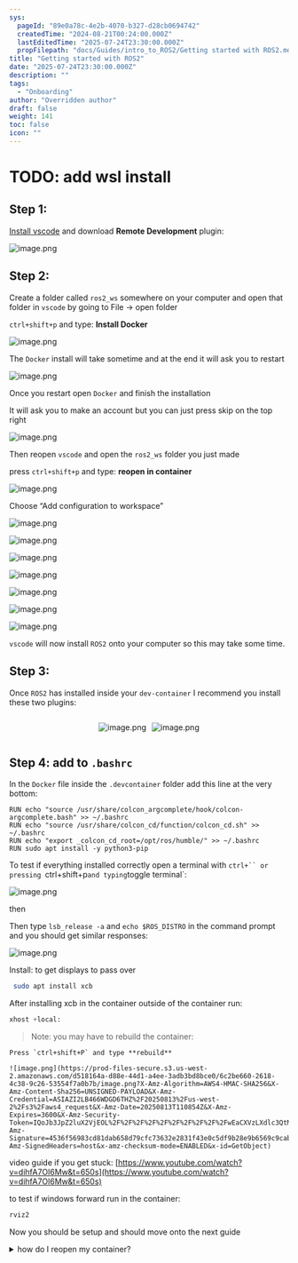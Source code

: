 ```yaml
---
sys:
  pageId: "89e0a78c-4e2b-4070-b327-d28cb0694742"
  createdTime: "2024-08-21T00:24:00.000Z"
  lastEditedTime: "2025-07-24T23:30:00.000Z"
  propFilepath: "docs/Guides/intro_to_ROS2/Getting started with ROS2.md"
title: "Getting started with ROS2"
date: "2025-07-24T23:30:00.000Z"
description: ""
tags:
  - "Onboarding"
author: "Overridden author"
draft: false
weight: 141
toc: false
icon: ""
---
```


# TODO: add wsl install

## Step 1:

[Install vscode](https://code.visualstudio.com/download) and download **Remote Development** plugin:

![image.png](https://prod-files-secure.s3.us-west-2.amazonaws.com/d518164a-d88e-44d1-a4ee-3adb3bd8bce0/efb52993-1881-4a40-b95e-6f020334f022/image.png?X-Amz-Algorithm=AWS4-HMAC-SHA256&X-Amz-Content-Sha256=UNSIGNED-PAYLOAD&X-Amz-Credential=ASIAZI2LB4666ELLCRII%2F20250813%2Fus-west-2%2Fs3%2Faws4_request&X-Amz-Date=20250813T110844Z&X-Amz-Expires=3600&X-Amz-Security-Token=IQoJb3JpZ2luX2VjEOL%2F%2F%2F%2F%2F%2F%2F%2F%2F%2FwEaCXVzLXdlc3QtMiJHMEUCIHjklF1rKDlaqL%2FdsYjVU4kydi0cI%2F%2FNT6FuS7My3mHyAiEAoVmVOGGdpQWmiwa2nd3KuMgus5usFDybK1fYTQTAENsq%2FwMIKxAAGgw2Mzc0MjMxODM4MDUiDDwbC1xtwHWwiH%2F0%2BircA7%2BYXEv4tI8vjCwJI73Pt3C%2FZvBmUpyzOCEdCnhG0p6Ku7R4fBw3Enm%2FGsyKkX5%2BbLbTfpNRYDLbLjauWqEJwUI%2BbH9DzIf3hkcLuRUoFYaGgguLmz%2B8THc5Y%2BMc6NE%2F9fwagjOBM7AQrth2N7g8VMnDgestwDA7ZyKu%2BeinVXTTLJZap4dX1aG4VlFUzoWUrvap6KJUOI8Jd9AO0o5spKyCIivQGD1xfnPIweGxdDO5szFr%2BRQsl5I3KlIFvoaGLMio%2FIw9OURBMqtdSBaw7JXzdo5JnqtJH%2F%2B74%2B8xTDqRKzn7FurDP0h%2BXGf%2BMcD%2F7EXkxDWhABnEI2AHJczfY0A3RPWGrqAI%2BWxeQtXZAXMNqsxr3pxuNbjs7ZIAbiLXuUm6Ud67hKizvf5TNM1azevf9Vqa8v7bVfuPIK3jvt4KtSqK0wFy10QKVpqvxhmjp2oRDCgCtM0p23gJfBDoN1kq45fE%2FXbO22jyGbGx%2FHsN1BZOeXMCIbBPjaGSjatS4yyi21qNDZMsesgJpzQ7hFDY2Kz1nGSmMPVng4mlnitGA8UIwssnopKdEXT7AkAJ7OgnwMXgdEZnF34ojTx%2FwQh3GZdYtTnNNL0ZCzYc4CL%2FngjwcVOm4uCCWpU%2BMMLG8cQGOqUBL1EV0CW%2BoUEMSr1l2L8M8%2FfI1x5uTpwJU5N3F94CUtXPvQh6nXzjkwlDngnBZm4AR%2F69yhfcW9O5BTeiwKb1jW%2FXiC5t%2BpbgarnxnwtBLtc20icQF6ro7dPBHLvE%2FX88FZA4nC3%2F5FDY%2B00AyzPZXLM9tqDVp5u8%2FrsatwULqy4R%2Ff9xJFJ9TPNCcpHQWccPZ0fAiF64LVneZyPXbfOXGLV63EPZ&X-Amz-Signature=b1a808c278fc96f1d74ba7643f935dd017cb92fa3e9213770a24c275297db96c&X-Amz-SignedHeaders=host&x-amz-checksum-mode=ENABLED&x-id=GetObject)

## Step 2:

Create a folder called `ros2_ws` somewhere on your computer and open that folder in `vscode` by going to File → open folder 

`ctrl+shift+p` and type: **Install Docker**

![image.png](https://prod-files-secure.s3.us-west-2.amazonaws.com/d518164a-d88e-44d1-a4ee-3adb3bd8bce0/2269dc0e-1cd5-47ff-bceb-c04ad9b2eab0/image.png?X-Amz-Algorithm=AWS4-HMAC-SHA256&X-Amz-Content-Sha256=UNSIGNED-PAYLOAD&X-Amz-Credential=ASIAZI2LB4666ELLCRII%2F20250813%2Fus-west-2%2Fs3%2Faws4_request&X-Amz-Date=20250813T110844Z&X-Amz-Expires=3600&X-Amz-Security-Token=IQoJb3JpZ2luX2VjEOL%2F%2F%2F%2F%2F%2F%2F%2F%2F%2FwEaCXVzLXdlc3QtMiJHMEUCIHjklF1rKDlaqL%2FdsYjVU4kydi0cI%2F%2FNT6FuS7My3mHyAiEAoVmVOGGdpQWmiwa2nd3KuMgus5usFDybK1fYTQTAENsq%2FwMIKxAAGgw2Mzc0MjMxODM4MDUiDDwbC1xtwHWwiH%2F0%2BircA7%2BYXEv4tI8vjCwJI73Pt3C%2FZvBmUpyzOCEdCnhG0p6Ku7R4fBw3Enm%2FGsyKkX5%2BbLbTfpNRYDLbLjauWqEJwUI%2BbH9DzIf3hkcLuRUoFYaGgguLmz%2B8THc5Y%2BMc6NE%2F9fwagjOBM7AQrth2N7g8VMnDgestwDA7ZyKu%2BeinVXTTLJZap4dX1aG4VlFUzoWUrvap6KJUOI8Jd9AO0o5spKyCIivQGD1xfnPIweGxdDO5szFr%2BRQsl5I3KlIFvoaGLMio%2FIw9OURBMqtdSBaw7JXzdo5JnqtJH%2F%2B74%2B8xTDqRKzn7FurDP0h%2BXGf%2BMcD%2F7EXkxDWhABnEI2AHJczfY0A3RPWGrqAI%2BWxeQtXZAXMNqsxr3pxuNbjs7ZIAbiLXuUm6Ud67hKizvf5TNM1azevf9Vqa8v7bVfuPIK3jvt4KtSqK0wFy10QKVpqvxhmjp2oRDCgCtM0p23gJfBDoN1kq45fE%2FXbO22jyGbGx%2FHsN1BZOeXMCIbBPjaGSjatS4yyi21qNDZMsesgJpzQ7hFDY2Kz1nGSmMPVng4mlnitGA8UIwssnopKdEXT7AkAJ7OgnwMXgdEZnF34ojTx%2FwQh3GZdYtTnNNL0ZCzYc4CL%2FngjwcVOm4uCCWpU%2BMMLG8cQGOqUBL1EV0CW%2BoUEMSr1l2L8M8%2FfI1x5uTpwJU5N3F94CUtXPvQh6nXzjkwlDngnBZm4AR%2F69yhfcW9O5BTeiwKb1jW%2FXiC5t%2BpbgarnxnwtBLtc20icQF6ro7dPBHLvE%2FX88FZA4nC3%2F5FDY%2B00AyzPZXLM9tqDVp5u8%2FrsatwULqy4R%2Ff9xJFJ9TPNCcpHQWccPZ0fAiF64LVneZyPXbfOXGLV63EPZ&X-Amz-Signature=c68768ff77989a0d4706f02e54a53b51163a2681998fa32bdd948cda9931a3d5&X-Amz-SignedHeaders=host&x-amz-checksum-mode=ENABLED&x-id=GetObject)

The `Docker` install will take sometime and at the end it will ask you to restart

![image.png](https://prod-files-secure.s3.us-west-2.amazonaws.com/d518164a-d88e-44d1-a4ee-3adb3bd8bce0/ed233f78-be33-4b1f-b89c-9c346c0e961e/image.png?X-Amz-Algorithm=AWS4-HMAC-SHA256&X-Amz-Content-Sha256=UNSIGNED-PAYLOAD&X-Amz-Credential=ASIAZI2LB4666ELLCRII%2F20250813%2Fus-west-2%2Fs3%2Faws4_request&X-Amz-Date=20250813T110844Z&X-Amz-Expires=3600&X-Amz-Security-Token=IQoJb3JpZ2luX2VjEOL%2F%2F%2F%2F%2F%2F%2F%2F%2F%2FwEaCXVzLXdlc3QtMiJHMEUCIHjklF1rKDlaqL%2FdsYjVU4kydi0cI%2F%2FNT6FuS7My3mHyAiEAoVmVOGGdpQWmiwa2nd3KuMgus5usFDybK1fYTQTAENsq%2FwMIKxAAGgw2Mzc0MjMxODM4MDUiDDwbC1xtwHWwiH%2F0%2BircA7%2BYXEv4tI8vjCwJI73Pt3C%2FZvBmUpyzOCEdCnhG0p6Ku7R4fBw3Enm%2FGsyKkX5%2BbLbTfpNRYDLbLjauWqEJwUI%2BbH9DzIf3hkcLuRUoFYaGgguLmz%2B8THc5Y%2BMc6NE%2F9fwagjOBM7AQrth2N7g8VMnDgestwDA7ZyKu%2BeinVXTTLJZap4dX1aG4VlFUzoWUrvap6KJUOI8Jd9AO0o5spKyCIivQGD1xfnPIweGxdDO5szFr%2BRQsl5I3KlIFvoaGLMio%2FIw9OURBMqtdSBaw7JXzdo5JnqtJH%2F%2B74%2B8xTDqRKzn7FurDP0h%2BXGf%2BMcD%2F7EXkxDWhABnEI2AHJczfY0A3RPWGrqAI%2BWxeQtXZAXMNqsxr3pxuNbjs7ZIAbiLXuUm6Ud67hKizvf5TNM1azevf9Vqa8v7bVfuPIK3jvt4KtSqK0wFy10QKVpqvxhmjp2oRDCgCtM0p23gJfBDoN1kq45fE%2FXbO22jyGbGx%2FHsN1BZOeXMCIbBPjaGSjatS4yyi21qNDZMsesgJpzQ7hFDY2Kz1nGSmMPVng4mlnitGA8UIwssnopKdEXT7AkAJ7OgnwMXgdEZnF34ojTx%2FwQh3GZdYtTnNNL0ZCzYc4CL%2FngjwcVOm4uCCWpU%2BMMLG8cQGOqUBL1EV0CW%2BoUEMSr1l2L8M8%2FfI1x5uTpwJU5N3F94CUtXPvQh6nXzjkwlDngnBZm4AR%2F69yhfcW9O5BTeiwKb1jW%2FXiC5t%2BpbgarnxnwtBLtc20icQF6ro7dPBHLvE%2FX88FZA4nC3%2F5FDY%2B00AyzPZXLM9tqDVp5u8%2FrsatwULqy4R%2Ff9xJFJ9TPNCcpHQWccPZ0fAiF64LVneZyPXbfOXGLV63EPZ&X-Amz-Signature=3fccaa3061d1a12a25b1094f0262354835a7b55c89ef32845f79597060b48d1b&X-Amz-SignedHeaders=host&x-amz-checksum-mode=ENABLED&x-id=GetObject)

Once you restart open `Docker` and finish the installation

It will ask you to make an account but you can just press skip on the top right

![image.png](https://prod-files-secure.s3.us-west-2.amazonaws.com/d518164a-d88e-44d1-a4ee-3adb3bd8bce0/21010ad9-1659-4fd9-9f59-9932a09b2a3d/image.png?X-Amz-Algorithm=AWS4-HMAC-SHA256&X-Amz-Content-Sha256=UNSIGNED-PAYLOAD&X-Amz-Credential=ASIAZI2LB4666ELLCRII%2F20250813%2Fus-west-2%2Fs3%2Faws4_request&X-Amz-Date=20250813T110844Z&X-Amz-Expires=3600&X-Amz-Security-Token=IQoJb3JpZ2luX2VjEOL%2F%2F%2F%2F%2F%2F%2F%2F%2F%2FwEaCXVzLXdlc3QtMiJHMEUCIHjklF1rKDlaqL%2FdsYjVU4kydi0cI%2F%2FNT6FuS7My3mHyAiEAoVmVOGGdpQWmiwa2nd3KuMgus5usFDybK1fYTQTAENsq%2FwMIKxAAGgw2Mzc0MjMxODM4MDUiDDwbC1xtwHWwiH%2F0%2BircA7%2BYXEv4tI8vjCwJI73Pt3C%2FZvBmUpyzOCEdCnhG0p6Ku7R4fBw3Enm%2FGsyKkX5%2BbLbTfpNRYDLbLjauWqEJwUI%2BbH9DzIf3hkcLuRUoFYaGgguLmz%2B8THc5Y%2BMc6NE%2F9fwagjOBM7AQrth2N7g8VMnDgestwDA7ZyKu%2BeinVXTTLJZap4dX1aG4VlFUzoWUrvap6KJUOI8Jd9AO0o5spKyCIivQGD1xfnPIweGxdDO5szFr%2BRQsl5I3KlIFvoaGLMio%2FIw9OURBMqtdSBaw7JXzdo5JnqtJH%2F%2B74%2B8xTDqRKzn7FurDP0h%2BXGf%2BMcD%2F7EXkxDWhABnEI2AHJczfY0A3RPWGrqAI%2BWxeQtXZAXMNqsxr3pxuNbjs7ZIAbiLXuUm6Ud67hKizvf5TNM1azevf9Vqa8v7bVfuPIK3jvt4KtSqK0wFy10QKVpqvxhmjp2oRDCgCtM0p23gJfBDoN1kq45fE%2FXbO22jyGbGx%2FHsN1BZOeXMCIbBPjaGSjatS4yyi21qNDZMsesgJpzQ7hFDY2Kz1nGSmMPVng4mlnitGA8UIwssnopKdEXT7AkAJ7OgnwMXgdEZnF34ojTx%2FwQh3GZdYtTnNNL0ZCzYc4CL%2FngjwcVOm4uCCWpU%2BMMLG8cQGOqUBL1EV0CW%2BoUEMSr1l2L8M8%2FfI1x5uTpwJU5N3F94CUtXPvQh6nXzjkwlDngnBZm4AR%2F69yhfcW9O5BTeiwKb1jW%2FXiC5t%2BpbgarnxnwtBLtc20icQF6ro7dPBHLvE%2FX88FZA4nC3%2F5FDY%2B00AyzPZXLM9tqDVp5u8%2FrsatwULqy4R%2Ff9xJFJ9TPNCcpHQWccPZ0fAiF64LVneZyPXbfOXGLV63EPZ&X-Amz-Signature=1a4f3cf38f4d9128296fd6554fef09d4500d81844678d81f924cbb90934cb34a&X-Amz-SignedHeaders=host&x-amz-checksum-mode=ENABLED&x-id=GetObject)

Then reopen `vscode` and open the `ros2_ws` folder you just made

press `ctrl+shift+p` and type: **reopen in container**

![image.png](https://prod-files-secure.s3.us-west-2.amazonaws.com/d518164a-d88e-44d1-a4ee-3adb3bd8bce0/4e93b8c2-41ad-488c-8095-c74205196118/image.png?X-Amz-Algorithm=AWS4-HMAC-SHA256&X-Amz-Content-Sha256=UNSIGNED-PAYLOAD&X-Amz-Credential=ASIAZI2LB4666ELLCRII%2F20250813%2Fus-west-2%2Fs3%2Faws4_request&X-Amz-Date=20250813T110844Z&X-Amz-Expires=3600&X-Amz-Security-Token=IQoJb3JpZ2luX2VjEOL%2F%2F%2F%2F%2F%2F%2F%2F%2F%2FwEaCXVzLXdlc3QtMiJHMEUCIHjklF1rKDlaqL%2FdsYjVU4kydi0cI%2F%2FNT6FuS7My3mHyAiEAoVmVOGGdpQWmiwa2nd3KuMgus5usFDybK1fYTQTAENsq%2FwMIKxAAGgw2Mzc0MjMxODM4MDUiDDwbC1xtwHWwiH%2F0%2BircA7%2BYXEv4tI8vjCwJI73Pt3C%2FZvBmUpyzOCEdCnhG0p6Ku7R4fBw3Enm%2FGsyKkX5%2BbLbTfpNRYDLbLjauWqEJwUI%2BbH9DzIf3hkcLuRUoFYaGgguLmz%2B8THc5Y%2BMc6NE%2F9fwagjOBM7AQrth2N7g8VMnDgestwDA7ZyKu%2BeinVXTTLJZap4dX1aG4VlFUzoWUrvap6KJUOI8Jd9AO0o5spKyCIivQGD1xfnPIweGxdDO5szFr%2BRQsl5I3KlIFvoaGLMio%2FIw9OURBMqtdSBaw7JXzdo5JnqtJH%2F%2B74%2B8xTDqRKzn7FurDP0h%2BXGf%2BMcD%2F7EXkxDWhABnEI2AHJczfY0A3RPWGrqAI%2BWxeQtXZAXMNqsxr3pxuNbjs7ZIAbiLXuUm6Ud67hKizvf5TNM1azevf9Vqa8v7bVfuPIK3jvt4KtSqK0wFy10QKVpqvxhmjp2oRDCgCtM0p23gJfBDoN1kq45fE%2FXbO22jyGbGx%2FHsN1BZOeXMCIbBPjaGSjatS4yyi21qNDZMsesgJpzQ7hFDY2Kz1nGSmMPVng4mlnitGA8UIwssnopKdEXT7AkAJ7OgnwMXgdEZnF34ojTx%2FwQh3GZdYtTnNNL0ZCzYc4CL%2FngjwcVOm4uCCWpU%2BMMLG8cQGOqUBL1EV0CW%2BoUEMSr1l2L8M8%2FfI1x5uTpwJU5N3F94CUtXPvQh6nXzjkwlDngnBZm4AR%2F69yhfcW9O5BTeiwKb1jW%2FXiC5t%2BpbgarnxnwtBLtc20icQF6ro7dPBHLvE%2FX88FZA4nC3%2F5FDY%2B00AyzPZXLM9tqDVp5u8%2FrsatwULqy4R%2Ff9xJFJ9TPNCcpHQWccPZ0fAiF64LVneZyPXbfOXGLV63EPZ&X-Amz-Signature=06c395811f919007e9fb2c45233cf4de802d207cf551c0b7f73a1b3c6cac419b&X-Amz-SignedHeaders=host&x-amz-checksum-mode=ENABLED&x-id=GetObject)

Choose “Add configuration to workspace”

![image.png](https://prod-files-secure.s3.us-west-2.amazonaws.com/d518164a-d88e-44d1-a4ee-3adb3bd8bce0/9560b282-5060-4989-ba37-97e7b2c22476/image.png?X-Amz-Algorithm=AWS4-HMAC-SHA256&X-Amz-Content-Sha256=UNSIGNED-PAYLOAD&X-Amz-Credential=ASIAZI2LB4666ELLCRII%2F20250813%2Fus-west-2%2Fs3%2Faws4_request&X-Amz-Date=20250813T110844Z&X-Amz-Expires=3600&X-Amz-Security-Token=IQoJb3JpZ2luX2VjEOL%2F%2F%2F%2F%2F%2F%2F%2F%2F%2FwEaCXVzLXdlc3QtMiJHMEUCIHjklF1rKDlaqL%2FdsYjVU4kydi0cI%2F%2FNT6FuS7My3mHyAiEAoVmVOGGdpQWmiwa2nd3KuMgus5usFDybK1fYTQTAENsq%2FwMIKxAAGgw2Mzc0MjMxODM4MDUiDDwbC1xtwHWwiH%2F0%2BircA7%2BYXEv4tI8vjCwJI73Pt3C%2FZvBmUpyzOCEdCnhG0p6Ku7R4fBw3Enm%2FGsyKkX5%2BbLbTfpNRYDLbLjauWqEJwUI%2BbH9DzIf3hkcLuRUoFYaGgguLmz%2B8THc5Y%2BMc6NE%2F9fwagjOBM7AQrth2N7g8VMnDgestwDA7ZyKu%2BeinVXTTLJZap4dX1aG4VlFUzoWUrvap6KJUOI8Jd9AO0o5spKyCIivQGD1xfnPIweGxdDO5szFr%2BRQsl5I3KlIFvoaGLMio%2FIw9OURBMqtdSBaw7JXzdo5JnqtJH%2F%2B74%2B8xTDqRKzn7FurDP0h%2BXGf%2BMcD%2F7EXkxDWhABnEI2AHJczfY0A3RPWGrqAI%2BWxeQtXZAXMNqsxr3pxuNbjs7ZIAbiLXuUm6Ud67hKizvf5TNM1azevf9Vqa8v7bVfuPIK3jvt4KtSqK0wFy10QKVpqvxhmjp2oRDCgCtM0p23gJfBDoN1kq45fE%2FXbO22jyGbGx%2FHsN1BZOeXMCIbBPjaGSjatS4yyi21qNDZMsesgJpzQ7hFDY2Kz1nGSmMPVng4mlnitGA8UIwssnopKdEXT7AkAJ7OgnwMXgdEZnF34ojTx%2FwQh3GZdYtTnNNL0ZCzYc4CL%2FngjwcVOm4uCCWpU%2BMMLG8cQGOqUBL1EV0CW%2BoUEMSr1l2L8M8%2FfI1x5uTpwJU5N3F94CUtXPvQh6nXzjkwlDngnBZm4AR%2F69yhfcW9O5BTeiwKb1jW%2FXiC5t%2BpbgarnxnwtBLtc20icQF6ro7dPBHLvE%2FX88FZA4nC3%2F5FDY%2B00AyzPZXLM9tqDVp5u8%2FrsatwULqy4R%2Ff9xJFJ9TPNCcpHQWccPZ0fAiF64LVneZyPXbfOXGLV63EPZ&X-Amz-Signature=9c24a5b4ec31ace470fe8dc4545714a7b6ae87e27d3f26fbc3fcc55880c71d58&X-Amz-SignedHeaders=host&x-amz-checksum-mode=ENABLED&x-id=GetObject)

![image.png](https://prod-files-secure.s3.us-west-2.amazonaws.com/d518164a-d88e-44d1-a4ee-3adb3bd8bce0/2ee63f81-886b-48e8-a553-dc6e5eac99e4/image.png?X-Amz-Algorithm=AWS4-HMAC-SHA256&X-Amz-Content-Sha256=UNSIGNED-PAYLOAD&X-Amz-Credential=ASIAZI2LB4666ELLCRII%2F20250813%2Fus-west-2%2Fs3%2Faws4_request&X-Amz-Date=20250813T110844Z&X-Amz-Expires=3600&X-Amz-Security-Token=IQoJb3JpZ2luX2VjEOL%2F%2F%2F%2F%2F%2F%2F%2F%2F%2FwEaCXVzLXdlc3QtMiJHMEUCIHjklF1rKDlaqL%2FdsYjVU4kydi0cI%2F%2FNT6FuS7My3mHyAiEAoVmVOGGdpQWmiwa2nd3KuMgus5usFDybK1fYTQTAENsq%2FwMIKxAAGgw2Mzc0MjMxODM4MDUiDDwbC1xtwHWwiH%2F0%2BircA7%2BYXEv4tI8vjCwJI73Pt3C%2FZvBmUpyzOCEdCnhG0p6Ku7R4fBw3Enm%2FGsyKkX5%2BbLbTfpNRYDLbLjauWqEJwUI%2BbH9DzIf3hkcLuRUoFYaGgguLmz%2B8THc5Y%2BMc6NE%2F9fwagjOBM7AQrth2N7g8VMnDgestwDA7ZyKu%2BeinVXTTLJZap4dX1aG4VlFUzoWUrvap6KJUOI8Jd9AO0o5spKyCIivQGD1xfnPIweGxdDO5szFr%2BRQsl5I3KlIFvoaGLMio%2FIw9OURBMqtdSBaw7JXzdo5JnqtJH%2F%2B74%2B8xTDqRKzn7FurDP0h%2BXGf%2BMcD%2F7EXkxDWhABnEI2AHJczfY0A3RPWGrqAI%2BWxeQtXZAXMNqsxr3pxuNbjs7ZIAbiLXuUm6Ud67hKizvf5TNM1azevf9Vqa8v7bVfuPIK3jvt4KtSqK0wFy10QKVpqvxhmjp2oRDCgCtM0p23gJfBDoN1kq45fE%2FXbO22jyGbGx%2FHsN1BZOeXMCIbBPjaGSjatS4yyi21qNDZMsesgJpzQ7hFDY2Kz1nGSmMPVng4mlnitGA8UIwssnopKdEXT7AkAJ7OgnwMXgdEZnF34ojTx%2FwQh3GZdYtTnNNL0ZCzYc4CL%2FngjwcVOm4uCCWpU%2BMMLG8cQGOqUBL1EV0CW%2BoUEMSr1l2L8M8%2FfI1x5uTpwJU5N3F94CUtXPvQh6nXzjkwlDngnBZm4AR%2F69yhfcW9O5BTeiwKb1jW%2FXiC5t%2BpbgarnxnwtBLtc20icQF6ro7dPBHLvE%2FX88FZA4nC3%2F5FDY%2B00AyzPZXLM9tqDVp5u8%2FrsatwULqy4R%2Ff9xJFJ9TPNCcpHQWccPZ0fAiF64LVneZyPXbfOXGLV63EPZ&X-Amz-Signature=c2232c8992630f648d8b5704457bcfae8b2d7eb716a4cf5f1fcd8506cfe8a75c&X-Amz-SignedHeaders=host&x-amz-checksum-mode=ENABLED&x-id=GetObject)

![image.png](https://prod-files-secure.s3.us-west-2.amazonaws.com/d518164a-d88e-44d1-a4ee-3adb3bd8bce0/e0fd626c-c8b6-4b2c-95d1-fa4c26514504/image.png?X-Amz-Algorithm=AWS4-HMAC-SHA256&X-Amz-Content-Sha256=UNSIGNED-PAYLOAD&X-Amz-Credential=ASIAZI2LB4666ELLCRII%2F20250813%2Fus-west-2%2Fs3%2Faws4_request&X-Amz-Date=20250813T110844Z&X-Amz-Expires=3600&X-Amz-Security-Token=IQoJb3JpZ2luX2VjEOL%2F%2F%2F%2F%2F%2F%2F%2F%2F%2FwEaCXVzLXdlc3QtMiJHMEUCIHjklF1rKDlaqL%2FdsYjVU4kydi0cI%2F%2FNT6FuS7My3mHyAiEAoVmVOGGdpQWmiwa2nd3KuMgus5usFDybK1fYTQTAENsq%2FwMIKxAAGgw2Mzc0MjMxODM4MDUiDDwbC1xtwHWwiH%2F0%2BircA7%2BYXEv4tI8vjCwJI73Pt3C%2FZvBmUpyzOCEdCnhG0p6Ku7R4fBw3Enm%2FGsyKkX5%2BbLbTfpNRYDLbLjauWqEJwUI%2BbH9DzIf3hkcLuRUoFYaGgguLmz%2B8THc5Y%2BMc6NE%2F9fwagjOBM7AQrth2N7g8VMnDgestwDA7ZyKu%2BeinVXTTLJZap4dX1aG4VlFUzoWUrvap6KJUOI8Jd9AO0o5spKyCIivQGD1xfnPIweGxdDO5szFr%2BRQsl5I3KlIFvoaGLMio%2FIw9OURBMqtdSBaw7JXzdo5JnqtJH%2F%2B74%2B8xTDqRKzn7FurDP0h%2BXGf%2BMcD%2F7EXkxDWhABnEI2AHJczfY0A3RPWGrqAI%2BWxeQtXZAXMNqsxr3pxuNbjs7ZIAbiLXuUm6Ud67hKizvf5TNM1azevf9Vqa8v7bVfuPIK3jvt4KtSqK0wFy10QKVpqvxhmjp2oRDCgCtM0p23gJfBDoN1kq45fE%2FXbO22jyGbGx%2FHsN1BZOeXMCIbBPjaGSjatS4yyi21qNDZMsesgJpzQ7hFDY2Kz1nGSmMPVng4mlnitGA8UIwssnopKdEXT7AkAJ7OgnwMXgdEZnF34ojTx%2FwQh3GZdYtTnNNL0ZCzYc4CL%2FngjwcVOm4uCCWpU%2BMMLG8cQGOqUBL1EV0CW%2BoUEMSr1l2L8M8%2FfI1x5uTpwJU5N3F94CUtXPvQh6nXzjkwlDngnBZm4AR%2F69yhfcW9O5BTeiwKb1jW%2FXiC5t%2BpbgarnxnwtBLtc20icQF6ro7dPBHLvE%2FX88FZA4nC3%2F5FDY%2B00AyzPZXLM9tqDVp5u8%2FrsatwULqy4R%2Ff9xJFJ9TPNCcpHQWccPZ0fAiF64LVneZyPXbfOXGLV63EPZ&X-Amz-Signature=d453a0cbb40c9f62faf02b3aadfd57c23447404595af06dd258a833d299b530d&X-Amz-SignedHeaders=host&x-amz-checksum-mode=ENABLED&x-id=GetObject)

![image.png](https://prod-files-secure.s3.us-west-2.amazonaws.com/d518164a-d88e-44d1-a4ee-3adb3bd8bce0/a2e13f50-d2ab-4719-a4c2-7ced634bfc9d/image.png?X-Amz-Algorithm=AWS4-HMAC-SHA256&X-Amz-Content-Sha256=UNSIGNED-PAYLOAD&X-Amz-Credential=ASIAZI2LB4666ELLCRII%2F20250813%2Fus-west-2%2Fs3%2Faws4_request&X-Amz-Date=20250813T110844Z&X-Amz-Expires=3600&X-Amz-Security-Token=IQoJb3JpZ2luX2VjEOL%2F%2F%2F%2F%2F%2F%2F%2F%2F%2FwEaCXVzLXdlc3QtMiJHMEUCIHjklF1rKDlaqL%2FdsYjVU4kydi0cI%2F%2FNT6FuS7My3mHyAiEAoVmVOGGdpQWmiwa2nd3KuMgus5usFDybK1fYTQTAENsq%2FwMIKxAAGgw2Mzc0MjMxODM4MDUiDDwbC1xtwHWwiH%2F0%2BircA7%2BYXEv4tI8vjCwJI73Pt3C%2FZvBmUpyzOCEdCnhG0p6Ku7R4fBw3Enm%2FGsyKkX5%2BbLbTfpNRYDLbLjauWqEJwUI%2BbH9DzIf3hkcLuRUoFYaGgguLmz%2B8THc5Y%2BMc6NE%2F9fwagjOBM7AQrth2N7g8VMnDgestwDA7ZyKu%2BeinVXTTLJZap4dX1aG4VlFUzoWUrvap6KJUOI8Jd9AO0o5spKyCIivQGD1xfnPIweGxdDO5szFr%2BRQsl5I3KlIFvoaGLMio%2FIw9OURBMqtdSBaw7JXzdo5JnqtJH%2F%2B74%2B8xTDqRKzn7FurDP0h%2BXGf%2BMcD%2F7EXkxDWhABnEI2AHJczfY0A3RPWGrqAI%2BWxeQtXZAXMNqsxr3pxuNbjs7ZIAbiLXuUm6Ud67hKizvf5TNM1azevf9Vqa8v7bVfuPIK3jvt4KtSqK0wFy10QKVpqvxhmjp2oRDCgCtM0p23gJfBDoN1kq45fE%2FXbO22jyGbGx%2FHsN1BZOeXMCIbBPjaGSjatS4yyi21qNDZMsesgJpzQ7hFDY2Kz1nGSmMPVng4mlnitGA8UIwssnopKdEXT7AkAJ7OgnwMXgdEZnF34ojTx%2FwQh3GZdYtTnNNL0ZCzYc4CL%2FngjwcVOm4uCCWpU%2BMMLG8cQGOqUBL1EV0CW%2BoUEMSr1l2L8M8%2FfI1x5uTpwJU5N3F94CUtXPvQh6nXzjkwlDngnBZm4AR%2F69yhfcW9O5BTeiwKb1jW%2FXiC5t%2BpbgarnxnwtBLtc20icQF6ro7dPBHLvE%2FX88FZA4nC3%2F5FDY%2B00AyzPZXLM9tqDVp5u8%2FrsatwULqy4R%2Ff9xJFJ9TPNCcpHQWccPZ0fAiF64LVneZyPXbfOXGLV63EPZ&X-Amz-Signature=a6167fcf8eba5da6983f47a88e3aa320dbf90b1804bf055c6cdaf278e6969aad&X-Amz-SignedHeaders=host&x-amz-checksum-mode=ENABLED&x-id=GetObject)

![image.png](https://prod-files-secure.s3.us-west-2.amazonaws.com/d518164a-d88e-44d1-a4ee-3adb3bd8bce0/6cc478ad-aaba-4bf7-9fcc-403277ab896c/image.png?X-Amz-Algorithm=AWS4-HMAC-SHA256&X-Amz-Content-Sha256=UNSIGNED-PAYLOAD&X-Amz-Credential=ASIAZI2LB4666ELLCRII%2F20250813%2Fus-west-2%2Fs3%2Faws4_request&X-Amz-Date=20250813T110844Z&X-Amz-Expires=3600&X-Amz-Security-Token=IQoJb3JpZ2luX2VjEOL%2F%2F%2F%2F%2F%2F%2F%2F%2F%2FwEaCXVzLXdlc3QtMiJHMEUCIHjklF1rKDlaqL%2FdsYjVU4kydi0cI%2F%2FNT6FuS7My3mHyAiEAoVmVOGGdpQWmiwa2nd3KuMgus5usFDybK1fYTQTAENsq%2FwMIKxAAGgw2Mzc0MjMxODM4MDUiDDwbC1xtwHWwiH%2F0%2BircA7%2BYXEv4tI8vjCwJI73Pt3C%2FZvBmUpyzOCEdCnhG0p6Ku7R4fBw3Enm%2FGsyKkX5%2BbLbTfpNRYDLbLjauWqEJwUI%2BbH9DzIf3hkcLuRUoFYaGgguLmz%2B8THc5Y%2BMc6NE%2F9fwagjOBM7AQrth2N7g8VMnDgestwDA7ZyKu%2BeinVXTTLJZap4dX1aG4VlFUzoWUrvap6KJUOI8Jd9AO0o5spKyCIivQGD1xfnPIweGxdDO5szFr%2BRQsl5I3KlIFvoaGLMio%2FIw9OURBMqtdSBaw7JXzdo5JnqtJH%2F%2B74%2B8xTDqRKzn7FurDP0h%2BXGf%2BMcD%2F7EXkxDWhABnEI2AHJczfY0A3RPWGrqAI%2BWxeQtXZAXMNqsxr3pxuNbjs7ZIAbiLXuUm6Ud67hKizvf5TNM1azevf9Vqa8v7bVfuPIK3jvt4KtSqK0wFy10QKVpqvxhmjp2oRDCgCtM0p23gJfBDoN1kq45fE%2FXbO22jyGbGx%2FHsN1BZOeXMCIbBPjaGSjatS4yyi21qNDZMsesgJpzQ7hFDY2Kz1nGSmMPVng4mlnitGA8UIwssnopKdEXT7AkAJ7OgnwMXgdEZnF34ojTx%2FwQh3GZdYtTnNNL0ZCzYc4CL%2FngjwcVOm4uCCWpU%2BMMLG8cQGOqUBL1EV0CW%2BoUEMSr1l2L8M8%2FfI1x5uTpwJU5N3F94CUtXPvQh6nXzjkwlDngnBZm4AR%2F69yhfcW9O5BTeiwKb1jW%2FXiC5t%2BpbgarnxnwtBLtc20icQF6ro7dPBHLvE%2FX88FZA4nC3%2F5FDY%2B00AyzPZXLM9tqDVp5u8%2FrsatwULqy4R%2Ff9xJFJ9TPNCcpHQWccPZ0fAiF64LVneZyPXbfOXGLV63EPZ&X-Amz-Signature=083b0f3f8f3cee17153e37c88f1f758090a3f4ee53080da4961cd1631bd09806&X-Amz-SignedHeaders=host&x-amz-checksum-mode=ENABLED&x-id=GetObject)

![image.png](https://prod-files-secure.s3.us-west-2.amazonaws.com/d518164a-d88e-44d1-a4ee-3adb3bd8bce0/53255b28-f75e-430f-b9e3-c0ac8577e42b/image.png?X-Amz-Algorithm=AWS4-HMAC-SHA256&X-Amz-Content-Sha256=UNSIGNED-PAYLOAD&X-Amz-Credential=ASIAZI2LB4666ELLCRII%2F20250813%2Fus-west-2%2Fs3%2Faws4_request&X-Amz-Date=20250813T110844Z&X-Amz-Expires=3600&X-Amz-Security-Token=IQoJb3JpZ2luX2VjEOL%2F%2F%2F%2F%2F%2F%2F%2F%2F%2FwEaCXVzLXdlc3QtMiJHMEUCIHjklF1rKDlaqL%2FdsYjVU4kydi0cI%2F%2FNT6FuS7My3mHyAiEAoVmVOGGdpQWmiwa2nd3KuMgus5usFDybK1fYTQTAENsq%2FwMIKxAAGgw2Mzc0MjMxODM4MDUiDDwbC1xtwHWwiH%2F0%2BircA7%2BYXEv4tI8vjCwJI73Pt3C%2FZvBmUpyzOCEdCnhG0p6Ku7R4fBw3Enm%2FGsyKkX5%2BbLbTfpNRYDLbLjauWqEJwUI%2BbH9DzIf3hkcLuRUoFYaGgguLmz%2B8THc5Y%2BMc6NE%2F9fwagjOBM7AQrth2N7g8VMnDgestwDA7ZyKu%2BeinVXTTLJZap4dX1aG4VlFUzoWUrvap6KJUOI8Jd9AO0o5spKyCIivQGD1xfnPIweGxdDO5szFr%2BRQsl5I3KlIFvoaGLMio%2FIw9OURBMqtdSBaw7JXzdo5JnqtJH%2F%2B74%2B8xTDqRKzn7FurDP0h%2BXGf%2BMcD%2F7EXkxDWhABnEI2AHJczfY0A3RPWGrqAI%2BWxeQtXZAXMNqsxr3pxuNbjs7ZIAbiLXuUm6Ud67hKizvf5TNM1azevf9Vqa8v7bVfuPIK3jvt4KtSqK0wFy10QKVpqvxhmjp2oRDCgCtM0p23gJfBDoN1kq45fE%2FXbO22jyGbGx%2FHsN1BZOeXMCIbBPjaGSjatS4yyi21qNDZMsesgJpzQ7hFDY2Kz1nGSmMPVng4mlnitGA8UIwssnopKdEXT7AkAJ7OgnwMXgdEZnF34ojTx%2FwQh3GZdYtTnNNL0ZCzYc4CL%2FngjwcVOm4uCCWpU%2BMMLG8cQGOqUBL1EV0CW%2BoUEMSr1l2L8M8%2FfI1x5uTpwJU5N3F94CUtXPvQh6nXzjkwlDngnBZm4AR%2F69yhfcW9O5BTeiwKb1jW%2FXiC5t%2BpbgarnxnwtBLtc20icQF6ro7dPBHLvE%2FX88FZA4nC3%2F5FDY%2B00AyzPZXLM9tqDVp5u8%2FrsatwULqy4R%2Ff9xJFJ9TPNCcpHQWccPZ0fAiF64LVneZyPXbfOXGLV63EPZ&X-Amz-Signature=6070a51423395551aeb24865df215eea301e294b17561f9d035d92aabfa3f6a4&X-Amz-SignedHeaders=host&x-amz-checksum-mode=ENABLED&x-id=GetObject)

![image.png](https://prod-files-secure.s3.us-west-2.amazonaws.com/d518164a-d88e-44d1-a4ee-3adb3bd8bce0/7c562767-5af9-4ffb-97d1-327bcdf4ee00/image.png?X-Amz-Algorithm=AWS4-HMAC-SHA256&X-Amz-Content-Sha256=UNSIGNED-PAYLOAD&X-Amz-Credential=ASIAZI2LB4666ELLCRII%2F20250813%2Fus-west-2%2Fs3%2Faws4_request&X-Amz-Date=20250813T110844Z&X-Amz-Expires=3600&X-Amz-Security-Token=IQoJb3JpZ2luX2VjEOL%2F%2F%2F%2F%2F%2F%2F%2F%2F%2FwEaCXVzLXdlc3QtMiJHMEUCIHjklF1rKDlaqL%2FdsYjVU4kydi0cI%2F%2FNT6FuS7My3mHyAiEAoVmVOGGdpQWmiwa2nd3KuMgus5usFDybK1fYTQTAENsq%2FwMIKxAAGgw2Mzc0MjMxODM4MDUiDDwbC1xtwHWwiH%2F0%2BircA7%2BYXEv4tI8vjCwJI73Pt3C%2FZvBmUpyzOCEdCnhG0p6Ku7R4fBw3Enm%2FGsyKkX5%2BbLbTfpNRYDLbLjauWqEJwUI%2BbH9DzIf3hkcLuRUoFYaGgguLmz%2B8THc5Y%2BMc6NE%2F9fwagjOBM7AQrth2N7g8VMnDgestwDA7ZyKu%2BeinVXTTLJZap4dX1aG4VlFUzoWUrvap6KJUOI8Jd9AO0o5spKyCIivQGD1xfnPIweGxdDO5szFr%2BRQsl5I3KlIFvoaGLMio%2FIw9OURBMqtdSBaw7JXzdo5JnqtJH%2F%2B74%2B8xTDqRKzn7FurDP0h%2BXGf%2BMcD%2F7EXkxDWhABnEI2AHJczfY0A3RPWGrqAI%2BWxeQtXZAXMNqsxr3pxuNbjs7ZIAbiLXuUm6Ud67hKizvf5TNM1azevf9Vqa8v7bVfuPIK3jvt4KtSqK0wFy10QKVpqvxhmjp2oRDCgCtM0p23gJfBDoN1kq45fE%2FXbO22jyGbGx%2FHsN1BZOeXMCIbBPjaGSjatS4yyi21qNDZMsesgJpzQ7hFDY2Kz1nGSmMPVng4mlnitGA8UIwssnopKdEXT7AkAJ7OgnwMXgdEZnF34ojTx%2FwQh3GZdYtTnNNL0ZCzYc4CL%2FngjwcVOm4uCCWpU%2BMMLG8cQGOqUBL1EV0CW%2BoUEMSr1l2L8M8%2FfI1x5uTpwJU5N3F94CUtXPvQh6nXzjkwlDngnBZm4AR%2F69yhfcW9O5BTeiwKb1jW%2FXiC5t%2BpbgarnxnwtBLtc20icQF6ro7dPBHLvE%2FX88FZA4nC3%2F5FDY%2B00AyzPZXLM9tqDVp5u8%2FrsatwULqy4R%2Ff9xJFJ9TPNCcpHQWccPZ0fAiF64LVneZyPXbfOXGLV63EPZ&X-Amz-Signature=33cf61b59d24f7b04d7d5060023577e753c284d339ef0ab8512492f48a594734&X-Amz-SignedHeaders=host&x-amz-checksum-mode=ENABLED&x-id=GetObject)

`vscode` will now install `ROS2` onto your computer so this may take some time.

## Step 3:

Once `ROS2` has installed inside your `dev-container` I recommend you install these two plugins:

<div style="display: flex;flex-direction: row; column-gap:10px; max-width: 630px;justify-content: center;">
<div>

![image.png](https://prod-files-secure.s3.us-west-2.amazonaws.com/d518164a-d88e-44d1-a4ee-3adb3bd8bce0/3fc3d550-5a54-4ba1-ba6b-faa01cdb7369/image.png?X-Amz-Algorithm=AWS4-HMAC-SHA256&X-Amz-Content-Sha256=UNSIGNED-PAYLOAD&X-Amz-Credential=ASIAZI2LB46664CWKRTS%2F20250813%2Fus-west-2%2Fs3%2Faws4_request&X-Amz-Date=20250813T110853Z&X-Amz-Expires=3600&X-Amz-Security-Token=IQoJb3JpZ2luX2VjEOL%2F%2F%2F%2F%2F%2F%2F%2F%2F%2FwEaCXVzLXdlc3QtMiJGMEQCIAvZoJNILM%2BK%2FlpggIvxd5T2rawvIYdI4d7m9kBLoGiyAiABFpF52klfTF%2Bbv70nhIwjkZbVjIFBg%2FZavzIcyl%2F8dSr%2FAwgrEAAaDDYzNzQyMzE4MzgwNSIMdvP4%2B%2FGnjSUD2qweKtwDGWqbtjgDV3wnsmMrrA%2BWQFe5tiws6EPwp5VB6rD77FlOL5MyPE1k4GaODMuHHsYFR48RpfrSisyoA5lUfuzsxF%2B%2BqHFa3eBd6LUFSfWuNcgQK8LAw4C07FmhNtL0H7PEAV8fcUMe7KxhxQr55OfSVnNc7u7yiPULLxPi10YmZ050oes7ZO86CWXoOoxKFvsV1n8Uma1V8xRfoPXsMEqfPccK%2FGUcsDjTm%2BGEr8gXFwK7qLW9%2FG0dX%2F%2FLumDXe5kP4HvIwNar8ErJqEP95fuJx9Fj3qqbj4r7tgnEI2io5YY%2FDErAiUyPVP0r4OS3C2FDsBzB%2FT1W7Bns%2B3r6ycSZaQCLUxsAIvhWzy1LqtpZrrqBT3DYWAS5jc27dYCEqskNbUynE%2FZTOvNzY8RAYb7qdUqM9FQTkb2ySUEBHcLPoyvBRSQapmIzHHE4cWL8qG%2Bsu9mKNruiJc%2FbMB0%2BTr8fXYATkp%2B2J9PkrYqsHCV1LEGbe4VFrIM4DofRR6l0Ck4GNnoFaOix2j8EZTLQH3W3EHk01ksIjSFPyP4NmWvld0F%2FG7kfDiK2PHgNdMYVK0D5mJ6DiNQmq0K9L3rCS%2B6hbRz6rBYkki8D%2FWjvemfgTixBUWr8wUOnd6iSWagwg8bxxAY6pgFXwC3uLbO4xcPmoWA%2BP0nGD6a8azHJvt%2BA7WcTgOnitjwxsgXzDTnRwmRdUjm%2FYQ6Ustf6MkPipCxDlqVafr6unWPjQ5SZmg3meTBMz%2Fxvnlb5Ls%2FqLMxcWDITrG34H%2FRwyelCQ2j%2BoOkEEp32HYiU4jCcmUnTqHFWKb3J%2Fcu17FD0ZFjfht9AZQ4%2FcU4AXeC4IgtzY6GEeQmBsGVMDa9nGrK10yMH&X-Amz-Signature=fa1190221c10c4f9ca65de5d4c496b003ff1805b064d41fec671ee03fa6cd203&X-Amz-SignedHeaders=host&x-amz-checksum-mode=ENABLED&x-id=GetObject)

</div>
<div>

![image.png](https://prod-files-secure.s3.us-west-2.amazonaws.com/d518164a-d88e-44d1-a4ee-3adb3bd8bce0/d994cc66-13c2-4093-a5a3-f84cf4601a82/image.png?X-Amz-Algorithm=AWS4-HMAC-SHA256&X-Amz-Content-Sha256=UNSIGNED-PAYLOAD&X-Amz-Credential=ASIAZI2LB466SFPMP3PY%2F20250813%2Fus-west-2%2Fs3%2Faws4_request&X-Amz-Date=20250813T110854Z&X-Amz-Expires=3600&X-Amz-Security-Token=IQoJb3JpZ2luX2VjEOL%2F%2F%2F%2F%2F%2F%2F%2F%2F%2FwEaCXVzLXdlc3QtMiJIMEYCIQCvtQtw2j4TbNEgN1jYDouJmY8Hh4GA%2FUvJwFfjNTMG7wIhANxHZ6d5j6tElx5nt8i8%2BOyxSrQffTWBKgrU7PFpMnPHKv8DCCsQABoMNjM3NDIzMTgzODA1Igys7Qk%2F4ONGNZYgorMq3AM%2Ftwf6h07Y5uYlCjyLmEcQy4AuMdhmHTX%2BpfCbq4c3WvqhYMYfrNCi5l1%2BI%2B6n%2BGlAgr7aPl0XB48eqVmvMNsR2BTF2FsLD6wYVit4DfdPZ9bqJF9rfsYgHKwoZBG50PD94xhbkoODtoZXFgKaGZiUGXuWeOG3GsnN73gpEtpeBa2iB5Em13MxON9LZ3fypUdZFGx0QKE8RVUSXn10dm9qSfPgRtslN5UCuvOj5NEyMO4FYDPuyXxvF8DeT1WPyzX3laHHR7mfW%2B3%2FRuNrWbm8t9tkgwY66rYl69qaz9sJOyen3LRAkE9b4XbHZ6j4Ix02qeBCiJwFwO2o1gEHzl2QkeBRyGF4HFhYAb86a85pDW46jHPh3eLjRxLpT3EDmpTQ2TWlbSUeTU6ZHl0m6l0%2FFFMbNxi9B4%2BPymDluByT2qYEHFpH51gfObtuImksNMl0LL65Qsai6U5f4lfq7%2F20LLJLnqkL8MfRw6TEDLIOfrsr%2Bd4iHJ7eO6YGIWjLyhGnQogiuRcIbpyfu43fvBxVbVZlS0amol27qMlVcidJiKxqKaadI3HWPHv9m42fCUZe3Xxm5tzkCW0%2FpbCQU3NLytVl12u6B0Qn%2FqZKUb9ovf2Va1aaAEc60z5pODCZxvHEBjqkAaE4TWErhUpwztKVEkh0KxAcLAenrfNzlJd81GU3oXtKdD6tOkVsaDUopgLUOErSAHOoldn8nQxuQKLZSBgdwRSobboQLR2Jc5fvYmXnouqaXtGMBA24VTjkPyP7npp%2FstUvWQYgq0HsqF1m9L%2FRUaVzUmqLFa%2B39dujKIs%2FY2ND8kGZyayz9GvUR7JPGN3tqQ88m6QHcBMrZq2SWVxMmzAXI7SS&X-Amz-Signature=123b488adb0173201df28c15c1b4251272bbb351cffcd3e8d536f8b5969c6e78&X-Amz-SignedHeaders=host&x-amz-checksum-mode=ENABLED&x-id=GetObject)

</div>
</div>

## Step 4: add to `.bashrc`

In the `Docker` file inside the `.devcontainer` folder add this line at the very bottom: 

```docker
RUN echo "source /usr/share/colcon_argcomplete/hook/colcon-argcomplete.bash" >> ~/.bashrc
RUN echo "source /usr/share/colcon_cd/function/colcon_cd.sh" >> ~/.bashrc
RUN echo "export _colcon_cd_root=/opt/ros/humble/" >> ~/.bashrc
RUN sudo apt install -y python3-pip 
```

To test if everything installed correctly open a terminal with `ctrl+`` or pressing `ctrl+shift+p` and typing `toggle terminal`:

![image.png](https://prod-files-secure.s3.us-west-2.amazonaws.com/d518164a-d88e-44d1-a4ee-3adb3bd8bce0/6a4943d8-b04e-4c02-9a58-775f3384d1a5/image.png?X-Amz-Algorithm=AWS4-HMAC-SHA256&X-Amz-Content-Sha256=UNSIGNED-PAYLOAD&X-Amz-Credential=ASIAZI2LB4666ELLCRII%2F20250813%2Fus-west-2%2Fs3%2Faws4_request&X-Amz-Date=20250813T110844Z&X-Amz-Expires=3600&X-Amz-Security-Token=IQoJb3JpZ2luX2VjEOL%2F%2F%2F%2F%2F%2F%2F%2F%2F%2FwEaCXVzLXdlc3QtMiJHMEUCIHjklF1rKDlaqL%2FdsYjVU4kydi0cI%2F%2FNT6FuS7My3mHyAiEAoVmVOGGdpQWmiwa2nd3KuMgus5usFDybK1fYTQTAENsq%2FwMIKxAAGgw2Mzc0MjMxODM4MDUiDDwbC1xtwHWwiH%2F0%2BircA7%2BYXEv4tI8vjCwJI73Pt3C%2FZvBmUpyzOCEdCnhG0p6Ku7R4fBw3Enm%2FGsyKkX5%2BbLbTfpNRYDLbLjauWqEJwUI%2BbH9DzIf3hkcLuRUoFYaGgguLmz%2B8THc5Y%2BMc6NE%2F9fwagjOBM7AQrth2N7g8VMnDgestwDA7ZyKu%2BeinVXTTLJZap4dX1aG4VlFUzoWUrvap6KJUOI8Jd9AO0o5spKyCIivQGD1xfnPIweGxdDO5szFr%2BRQsl5I3KlIFvoaGLMio%2FIw9OURBMqtdSBaw7JXzdo5JnqtJH%2F%2B74%2B8xTDqRKzn7FurDP0h%2BXGf%2BMcD%2F7EXkxDWhABnEI2AHJczfY0A3RPWGrqAI%2BWxeQtXZAXMNqsxr3pxuNbjs7ZIAbiLXuUm6Ud67hKizvf5TNM1azevf9Vqa8v7bVfuPIK3jvt4KtSqK0wFy10QKVpqvxhmjp2oRDCgCtM0p23gJfBDoN1kq45fE%2FXbO22jyGbGx%2FHsN1BZOeXMCIbBPjaGSjatS4yyi21qNDZMsesgJpzQ7hFDY2Kz1nGSmMPVng4mlnitGA8UIwssnopKdEXT7AkAJ7OgnwMXgdEZnF34ojTx%2FwQh3GZdYtTnNNL0ZCzYc4CL%2FngjwcVOm4uCCWpU%2BMMLG8cQGOqUBL1EV0CW%2BoUEMSr1l2L8M8%2FfI1x5uTpwJU5N3F94CUtXPvQh6nXzjkwlDngnBZm4AR%2F69yhfcW9O5BTeiwKb1jW%2FXiC5t%2BpbgarnxnwtBLtc20icQF6ro7dPBHLvE%2FX88FZA4nC3%2F5FDY%2B00AyzPZXLM9tqDVp5u8%2FrsatwULqy4R%2Ff9xJFJ9TPNCcpHQWccPZ0fAiF64LVneZyPXbfOXGLV63EPZ&X-Amz-Signature=a4800fe8eddb507700e9d1ae606cb5e6bdcdd90c2f8779cfca0f1db656d527ae&X-Amz-SignedHeaders=host&x-amz-checksum-mode=ENABLED&x-id=GetObject)

then 

Then type `lsb_release -a` and `echo $ROS_DISTRO` in the command prompt and you should get similar responses:

![image.png](https://prod-files-secure.s3.us-west-2.amazonaws.com/d518164a-d88e-44d1-a4ee-3adb3bd8bce0/3e635dec-a805-4e85-8b9e-d000e5b71a4e/image.png?X-Amz-Algorithm=AWS4-HMAC-SHA256&X-Amz-Content-Sha256=UNSIGNED-PAYLOAD&X-Amz-Credential=ASIAZI2LB4666ELLCRII%2F20250813%2Fus-west-2%2Fs3%2Faws4_request&X-Amz-Date=20250813T110844Z&X-Amz-Expires=3600&X-Amz-Security-Token=IQoJb3JpZ2luX2VjEOL%2F%2F%2F%2F%2F%2F%2F%2F%2F%2FwEaCXVzLXdlc3QtMiJHMEUCIHjklF1rKDlaqL%2FdsYjVU4kydi0cI%2F%2FNT6FuS7My3mHyAiEAoVmVOGGdpQWmiwa2nd3KuMgus5usFDybK1fYTQTAENsq%2FwMIKxAAGgw2Mzc0MjMxODM4MDUiDDwbC1xtwHWwiH%2F0%2BircA7%2BYXEv4tI8vjCwJI73Pt3C%2FZvBmUpyzOCEdCnhG0p6Ku7R4fBw3Enm%2FGsyKkX5%2BbLbTfpNRYDLbLjauWqEJwUI%2BbH9DzIf3hkcLuRUoFYaGgguLmz%2B8THc5Y%2BMc6NE%2F9fwagjOBM7AQrth2N7g8VMnDgestwDA7ZyKu%2BeinVXTTLJZap4dX1aG4VlFUzoWUrvap6KJUOI8Jd9AO0o5spKyCIivQGD1xfnPIweGxdDO5szFr%2BRQsl5I3KlIFvoaGLMio%2FIw9OURBMqtdSBaw7JXzdo5JnqtJH%2F%2B74%2B8xTDqRKzn7FurDP0h%2BXGf%2BMcD%2F7EXkxDWhABnEI2AHJczfY0A3RPWGrqAI%2BWxeQtXZAXMNqsxr3pxuNbjs7ZIAbiLXuUm6Ud67hKizvf5TNM1azevf9Vqa8v7bVfuPIK3jvt4KtSqK0wFy10QKVpqvxhmjp2oRDCgCtM0p23gJfBDoN1kq45fE%2FXbO22jyGbGx%2FHsN1BZOeXMCIbBPjaGSjatS4yyi21qNDZMsesgJpzQ7hFDY2Kz1nGSmMPVng4mlnitGA8UIwssnopKdEXT7AkAJ7OgnwMXgdEZnF34ojTx%2FwQh3GZdYtTnNNL0ZCzYc4CL%2FngjwcVOm4uCCWpU%2BMMLG8cQGOqUBL1EV0CW%2BoUEMSr1l2L8M8%2FfI1x5uTpwJU5N3F94CUtXPvQh6nXzjkwlDngnBZm4AR%2F69yhfcW9O5BTeiwKb1jW%2FXiC5t%2BpbgarnxnwtBLtc20icQF6ro7dPBHLvE%2FX88FZA4nC3%2F5FDY%2B00AyzPZXLM9tqDVp5u8%2FrsatwULqy4R%2Ff9xJFJ9TPNCcpHQWccPZ0fAiF64LVneZyPXbfOXGLV63EPZ&X-Amz-Signature=64cee0106a0da265b80b67414f5854486fab9f7fc4de3a90a927760006c207a6&X-Amz-SignedHeaders=host&x-amz-checksum-mode=ENABLED&x-id=GetObject)

Install:  to get displays to pass over

```bash
 sudo apt install xcb
```

After installing xcb in the container outside of the container run:

```python
xhost +local:
```

> Note: you may have to rebuild the container:

	Press `ctrl+shift+P` and type **rebuild**

	![image.png](https://prod-files-secure.s3.us-west-2.amazonaws.com/d518164a-d88e-44d1-a4ee-3adb3bd8bce0/6c2be660-2618-4c38-9c26-53554f7a0b7b/image.png?X-Amz-Algorithm=AWS4-HMAC-SHA256&X-Amz-Content-Sha256=UNSIGNED-PAYLOAD&X-Amz-Credential=ASIAZI2LB466WDGD6THZ%2F20250813%2Fus-west-2%2Fs3%2Faws4_request&X-Amz-Date=20250813T110854Z&X-Amz-Expires=3600&X-Amz-Security-Token=IQoJb3JpZ2luX2VjEOL%2F%2F%2F%2F%2F%2F%2F%2F%2F%2FwEaCXVzLXdlc3QtMiJGMEQCICI3kooIZlFBb%2BWqd5OvBNGEdB6M99Hj6zOEZp5bcn23AiBbLbP%2FZHcXR7XubjlLDIRjHQtr1tMo2ZfLBCZSPJJG3yr%2FAwgrEAAaDDYzNzQyMzE4MzgwNSIMalW50eYYKIdmf1OUKtwD4K%2BwXF6EjkBxcauZ2s7AITUme8VJuK5RcAoMjgtEx8%2Bn4bpm8GHMaXkCBCzTGcSgfONFEBxzxn5kO2FH9irK3k9ljUBzUagaCxBeBzPyARByBzG8wQ77xMUcHgaE8vnFp0X7HW6%2FUJTIqVBjOZrTnOBlrX84i5cvRr%2FAii1cmSXrax90ZqdUPmciVQTjk4Q7g4T89CzNcwBNFlZdjuS8LLfAMp3PBkHY%2BgqHq8Dvm%2FH%2F383J%2FzE0f0vztafcp2BxeJN7ML9hGsbL%2FREbgkFADCf0Vc%2Bbf1B9SBpCNNsOlFyd3S6j1uwX6U1EW7aN3h3R9EZAW14xWxCaDG70o7CU7Rm7MTFi5fuP1CDq0EoKe%2FEvMF0jqnfTItIKXBPVE%2BekfANhBQEj5sYjT5qlF24sfqPvPFywgxKhzWCl6TIq54uAaEMrYgMO67TznWk9riPkJrQwGUkOtbwGT5qS8s1oaeaoWNbaaPYbbpc%2FcrGLmOmF%2FyZQhsqlYI2ve7O1AU9%2FReq5XjSVQ9Qp7sQ9k0FcVFZO8Y0FQJfMlJdpJr5G0%2FaqFMKq9gwE7uxW%2FoGKXN4k5iU7ogZWg%2BHd%2FjPe8n%2BQolIGaDXOkYrSHnFCUbuZiuTYpp3HflpBMMCKTK0wsMbxxAY6pgG0LRvYGVuUUQ0rLsn0W%2FyTHrYJvCad9hInZKqjpzNED1SAAx%2BSmzd3Z6J5i0pehNuHHhK7jJNk3xsCSSoDxepk83mrEo98NGYWlmUfS8xhT%2FYGQtTR%2FBN8KJi3pyqkmtb4Jtbj6yTljsVfJFHOQSha7YOCMVtrUxzXihNyCiIqOAm5aUmqwm5EoYhiI7NtFCz0caeI8aoM5%2ButZjsFztZJftRZ7Oe3&X-Amz-Signature=4536f56983cd81dab658d79cfc73632e2831f43e0c5df9b28e9b6569c9cabd03&X-Amz-SignedHeaders=host&x-amz-checksum-mode=ENABLED&x-id=GetObject)

video guide if you get stuck: [https://www.youtube.com/watch?v=dihfA7Ol6Mw&t=650s](https://www.youtube.com/watch?v=dihfA7Ol6Mw&t=650s)

to test if windows forward run in the container:

```bash
rviz2
```

Now you should be setup and should move onto the next guide 

<details>
      <summary>how do I reopen my container?</summary>
      TODO:
  </details>
